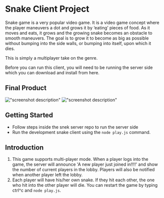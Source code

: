 # Snake Client Project

Snake game is a very popular video game. It is a video game concept where the player maneuvers a dot and grows it by ‘eating’ pieces of food. As it moves and eats, it grows and the growing snake becomes an obstacle to smooth maneuvers. The goal is to grow it to become as big as possible without bumping into the side walls, or bumping into itself, upon which it dies.

This is simply a multiplayer take on the genre.

Before you can run this client, you will need to be running the server side which you can download and install from here. 

## Final Product

!["screenshot description"](#)
!["screenshot description"](#)


## Getting Started

- Follow steps inside the snek server repo to run the server side
- Run the development snake client using the `node play.js` command.

## Introduction
1.  This game supports multi-player mode. When a player logs into the game, the server will announce 'A new player just joined in!!!!' and show the number of current players in the lobby. Players will also be notified when another player left the lobby. 
2.  Each player will have his/her own snake. If they hit each other, the one who hit into the other player will die. You can restart the game by typing ctrl^c and `node play.js`.